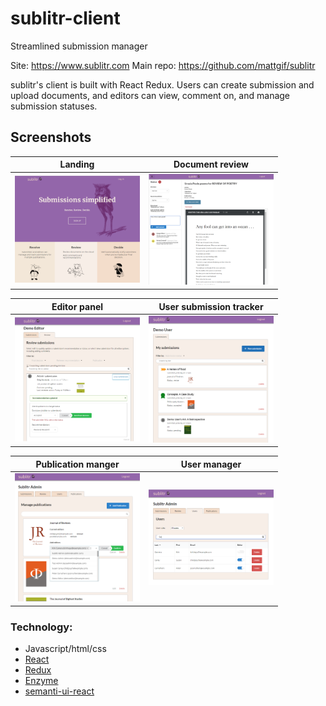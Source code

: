 # sublitr-client
Streamlined submission manager

Site: https://www.sublitr.com
Main repo: https://github.com/mattgif/sublitr

sublitr's client is built with React Redux. Users can create submission and upload documents, and editors can view, comment on, and manage submission statuses. 

## Screenshots
| Landing  | Document review |
| ------------- | ------------- |
| <img src="https://raw.githubusercontent.com/mattgif/sublitr/master/assets/landing.png" alt="sublitr landing page" width="200"> | <img src="https://raw.githubusercontent.com/mattgif/sublitr/master/assets/editor_docviewer.png" alt="sublitr document viewer" width="200">  |

| Editor panel | User submission tracker |
| ------------- | ------------- |
| <img src="https://raw.githubusercontent.com/mattgif/sublitr/master/assets/editor_review_pane.png" alt="sublitr reviewer panel" width="200"> | <img src="https://raw.githubusercontent.com/mattgif/sublitr/master/assets/user_submissions.png" alt="sublitr user's submission manager" width="200"> |

| Publication manger | User manager |
| ------------- | ------------- |
| <img src="https://raw.githubusercontent.com/mattgif/sublitr/master/assets/admin-publications.png" alt="sublitr publication manager" width="200"></kbd> | <img src="https://raw.githubusercontent.com/mattgif/sublitr/master/assets/admin_users.png" alt="sublitr user manager" width="200"></kbd> |


### Technology:
* Javascript/html/css
* [React](https://reactjs.org/)
* [Redux](https://github.com/reactjs/react-redux)
* [Enzyme](https://github.com/airbnb/enzyme)
* [semanti-ui-react](https://react.semantic-ui.com/)
